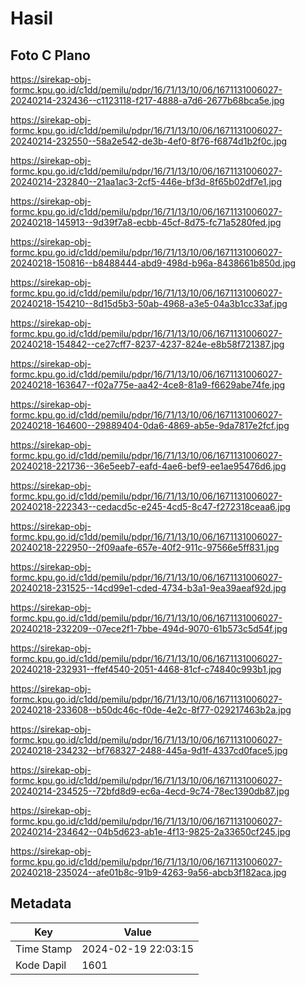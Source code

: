 # Hasil

## Foto C Plano

https://sirekap-obj-formc.kpu.go.id/c1dd/pemilu/pdpr/16/71/13/10/06/1671131006027-20240214-232436--c1123118-f217-4888-a7d6-2677b68bca5e.jpg

https://sirekap-obj-formc.kpu.go.id/c1dd/pemilu/pdpr/16/71/13/10/06/1671131006027-20240214-232550--58a2e542-de3b-4ef0-8f76-f6874d1b2f0c.jpg

https://sirekap-obj-formc.kpu.go.id/c1dd/pemilu/pdpr/16/71/13/10/06/1671131006027-20240214-232840--21aa1ac3-2cf5-446e-bf3d-8f65b02df7e1.jpg

https://sirekap-obj-formc.kpu.go.id/c1dd/pemilu/pdpr/16/71/13/10/06/1671131006027-20240218-145913--9d39f7a8-ecbb-45cf-8d75-fc71a5280fed.jpg

https://sirekap-obj-formc.kpu.go.id/c1dd/pemilu/pdpr/16/71/13/10/06/1671131006027-20240218-150816--b8488444-abd9-498d-b96a-8438661b850d.jpg

https://sirekap-obj-formc.kpu.go.id/c1dd/pemilu/pdpr/16/71/13/10/06/1671131006027-20240218-154210--8d15d5b3-50ab-4968-a3e5-04a3b1cc33af.jpg

https://sirekap-obj-formc.kpu.go.id/c1dd/pemilu/pdpr/16/71/13/10/06/1671131006027-20240218-154842--ce27cff7-8237-4237-824e-e8b58f721387.jpg

https://sirekap-obj-formc.kpu.go.id/c1dd/pemilu/pdpr/16/71/13/10/06/1671131006027-20240218-163647--f02a775e-aa42-4ce8-81a9-f6629abe74fe.jpg

https://sirekap-obj-formc.kpu.go.id/c1dd/pemilu/pdpr/16/71/13/10/06/1671131006027-20240218-164600--29889404-0da6-4869-ab5e-9da7817e2fcf.jpg

https://sirekap-obj-formc.kpu.go.id/c1dd/pemilu/pdpr/16/71/13/10/06/1671131006027-20240218-221736--36e5eeb7-eafd-4ae6-bef9-ee1ae95476d6.jpg

https://sirekap-obj-formc.kpu.go.id/c1dd/pemilu/pdpr/16/71/13/10/06/1671131006027-20240218-222343--cedacd5c-e245-4cd5-8c47-f272318ceaa6.jpg

https://sirekap-obj-formc.kpu.go.id/c1dd/pemilu/pdpr/16/71/13/10/06/1671131006027-20240218-222950--2f09aafe-657e-40f2-911c-97566e5ff831.jpg

https://sirekap-obj-formc.kpu.go.id/c1dd/pemilu/pdpr/16/71/13/10/06/1671131006027-20240218-231525--14cd99e1-cded-4734-b3a1-9ea39aeaf92d.jpg

https://sirekap-obj-formc.kpu.go.id/c1dd/pemilu/pdpr/16/71/13/10/06/1671131006027-20240218-232209--07ece2f1-7bbe-494d-9070-61b573c5d54f.jpg

https://sirekap-obj-formc.kpu.go.id/c1dd/pemilu/pdpr/16/71/13/10/06/1671131006027-20240218-232931--ffef4540-2051-4468-81cf-c74840c993b1.jpg

https://sirekap-obj-formc.kpu.go.id/c1dd/pemilu/pdpr/16/71/13/10/06/1671131006027-20240218-233608--b50dc46c-f0de-4e2c-8f77-029217463b2a.jpg

https://sirekap-obj-formc.kpu.go.id/c1dd/pemilu/pdpr/16/71/13/10/06/1671131006027-20240218-234232--bf768327-2488-445a-9d1f-4337cd0face5.jpg

https://sirekap-obj-formc.kpu.go.id/c1dd/pemilu/pdpr/16/71/13/10/06/1671131006027-20240214-234525--72bfd8d9-ec6a-4ecd-9c74-78ec1390db87.jpg

https://sirekap-obj-formc.kpu.go.id/c1dd/pemilu/pdpr/16/71/13/10/06/1671131006027-20240214-234642--04b5d623-ab1e-4f13-9825-2a33650cf245.jpg

https://sirekap-obj-formc.kpu.go.id/c1dd/pemilu/pdpr/16/71/13/10/06/1671131006027-20240218-235024--afe01b8c-91b9-4263-9a56-abcb3f182aca.jpg


## Metadata

| Key        | Value               |
| ---------- | ------------------- |
| Time Stamp | 2024-02-19 22:03:15 |
| Kode Dapil | 1601                |



